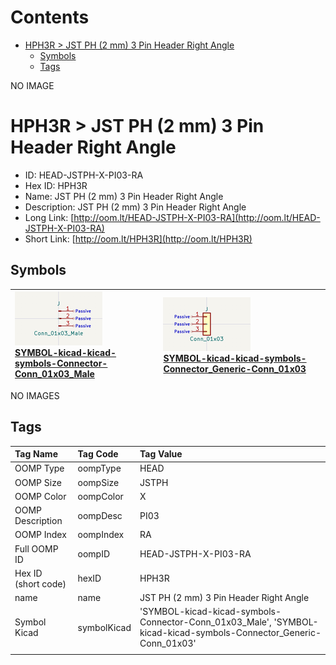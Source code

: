 



Contents
========

* [HPH3R > JST PH (2 mm) 3 Pin Header Right Angle](#hph3r--jst-ph-2-mm-3-pin-header-right-angle)
	* [Symbols](#symbols)
	* [Tags](#tags)
  
NO IMAGE  
# HPH3R > JST PH (2 mm) 3 Pin Header Right Angle

- ID: HEAD-JSTPH-X-PI03-RA
- Hex ID: HPH3R
- Name: JST PH (2 mm) 3 Pin Header Right Angle
- Description: JST PH (2 mm) 3 Pin Header Right Angle
- Long Link: [http://oom.lt/HEAD-JSTPH-X-PI03-RA](http://oom.lt/HEAD-JSTPH-X-PI03-RA)
- Short Link: [http://oom.lt/HPH3R](http://oom.lt/HPH3R)

## Symbols
  

|[![](https://raw.githubusercontent.com/oomlout/oomlout_OOMP_eda_V2/main/SYMBOL/kicad/kicad-symbols/Connector/Conn_01x03_Male/image_140.png)<br>SYMBOL-kicad-kicad-symbols-Connector-Conn_01x03_Male](https://github.com/oomlout/oomlout_OOMP_eda_V2/tree/main/SYMBOL/kicad/kicad-symbols/Connector/Conn_01x03_Male/)|[![](https://raw.githubusercontent.com/oomlout/oomlout_OOMP_eda_V2/main/SYMBOL/kicad/kicad-symbols/Connector_Generic/Conn_01x03/image_140.png)<br>SYMBOL-kicad-kicad-symbols-Connector_Generic-Conn_01x03](https://github.com/oomlout/oomlout_OOMP_eda_V2/tree/main/SYMBOL/kicad/kicad-symbols/Connector_Generic/Conn_01x03/)||
| :--- | :--- | :--- |
  
NO IMAGES  
## Tags
  

|Tag Name|Tag Code|Tag Value|
| :--- | :--- | :--- |
|OOMP Type|oompType|HEAD|
|OOMP Size|oompSize|JSTPH|
|OOMP Color|oompColor|X|
|OOMP Description|oompDesc|PI03|
|OOMP Index|oompIndex|RA|
|Full OOMP ID|oompID|HEAD-JSTPH-X-PI03-RA|
|Hex ID (short code)|hexID|HPH3R|
|name|name|JST PH (2 mm) 3 Pin Header Right Angle|
|Symbol Kicad|symbolKicad|'SYMBOL-kicad-kicad-symbols-Connector-Conn_01x03_Male', 'SYMBOL-kicad-kicad-symbols-Connector_Generic-Conn_01x03'|
||||
